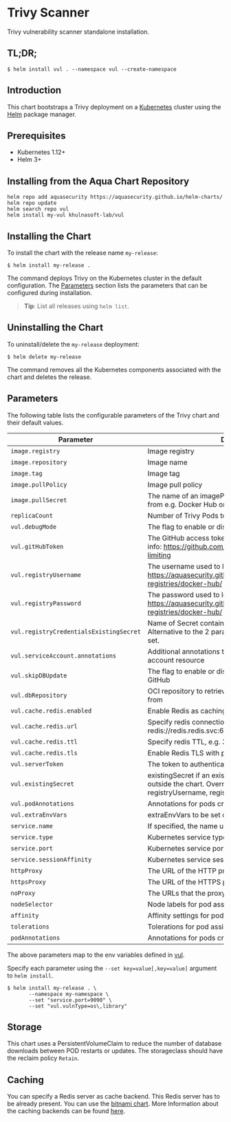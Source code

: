 # Trivy Scanner

Trivy vulnerability scanner standalone installation.

## TL;DR;

```
$ helm install vul . --namespace vul --create-namespace
```

## Introduction

This chart bootstraps a Trivy deployment on a [Kubernetes](http://kubernetes.io) cluster using the
[Helm](https://helm.sh) package manager.

## Prerequisites

- Kubernetes 1.12+
- Helm 3+

## Installing from the Aqua Chart Repository

```
helm repo add aquasecurity https://aquasecurity.github.io/helm-charts/
helm repo update
helm search repo vul
helm install my-vul khulnasoft-lab/vul
```

## Installing the Chart

To install the chart with the release name `my-release`:

```
$ helm install my-release .
```

The command deploys Trivy on the Kubernetes cluster in the default configuration. The [Parameters](#parameters)
section lists the parameters that can be configured during installation.

> **Tip**: List all releases using `helm list`.

## Uninstalling the Chart

To uninstall/delete the `my-release` deployment:

```
$ helm delete my-release
```

The command removes all the Kubernetes components associated with the chart and deletes the release.

## Parameters

The following table lists the configurable parameters of the Trivy chart and their default values.

|                 Parameter             |                                Description                              |    Default     |
|---------------------------------------|-------------------------------------------------------------------------|----------------|
| `image.registry`                      | Image registry                                                          | `docker.io`    |
| `image.repository`                    | Image name                                                              | `aquasec/vul` |
| `image.tag`                           | Image tag                                                               | `{TAG_NAME}`   |
| `image.pullPolicy`                    | Image pull policy                                                       | `IfNotPresent` |
| `image.pullSecret`                    | The name of an imagePullSecret used to pull vul image from e.g. Docker Hub or a private registry  | |
| `replicaCount`                        | Number of Trivy Pods to run                                   | `1`            |
| `vul.debugMode`                     | The flag to enable or disable Trivy debug mode                          | `false` |
| `vul.gitHubToken`                   | The GitHub access token to download Trivy DB. More info: https://github.com/khulnasoft-lab/vul#github-rate-limiting                          |      |
| `vul.registryUsername`              | The username used to log in at dockerhub. More info: https://aquasecurity.github.io/vul/dev/advanced/private-registries/docker-hub/ |      |
| `vul.registryPassword`              | The password used to log in at dockerhub. More info: https://aquasecurity.github.io/vul/dev/advanced/private-registries/docker-hub/ |      |
| `vul.registryCredentialsExistingSecret` | Name of Secret containing dockerhub credentials. Alternative to the 2 parameters above, has precedence if set.                    |      |
| `vul.serviceAccount.annotations`        | Additional annotations to add to the Kubernetes service account resource |     |
| `vul.skipDBUpdate`                    | The flag to enable or disable Trivy DB downloads from GitHub            | `false`        |
| `vul.dbRepository`                  | OCI repository to retrieve the vul vulnerability database from        | `ghcr.io/khulnasoft-lab/vul-db`        |
| `vul.cache.redis.enabled`           | Enable Redis as caching backend                                         | `false` |
| `vul.cache.redis.url`               | Specify redis connection url, e.g. redis://redis.redis.svc:6379         | `` |
| `vul.cache.redis.ttl`               | Specify redis TTL, e.g. 3600s or 24h                                    | `` |
| `vul.cache.redis.tls`               | Enable Redis TLS with public certificates                               | `` |
| `vul.serverToken`                   | The token to authenticate Trivy client with Trivy server                | `` |
| `vul.existingSecret`                | existingSecret if an existing secret has been created outside the chart. Overrides gitHubToken, registryUsername, registryPassword, serverToken | `` |
| `vul.podAnnotations`                | Annotations for pods created by statefulset                             | `{}` |
| `vul.extraEnvVars`                  | extraEnvVars to be set on the container                                 | `{}` |
| `service.name`                        | If specified, the name used for the Trivy service                       |     |
| `service.type`                        | Kubernetes service type                                                 | `ClusterIP` |
| `service.port`                        | Kubernetes service port                                                 | `4954`      |
| `service.sessionAffinity`             | Kubernetes service session affinity                                     | `ClientIP`  |
| `httpProxy`                           | The URL of the HTTP proxy server                                        |     |
| `httpsProxy`                          | The URL of the HTTPS proxy server                                       |     |
| `noProxy`                             | The URLs that the proxy settings do not apply to                        |     |
| `nodeSelector`                        | Node labels for pod assignment                                              |     |
| `affinity`                            | Affinity settings for pod assignment                                              |     |
| `tolerations`                         | Tolerations for pod assignment                                              |     |
| `podAnnotations`                      | Annotations for pods created by statefulset                             | `{}` |

The above parameters map to the env variables defined in [vul](https://github.com/khulnasoft-lab/vul#configuration).

Specify each parameter using the `--set key=value[,key=value]` argument to `helm install`.

```
$ helm install my-release . \
       --namespace my-namespace \
       --set "service.port=9090" \
       --set "vul.vulnType=os\,library"
```

## Storage

This chart uses a PersistentVolumeClaim to reduce the number of database downloads between POD restarts or updates. The storageclass should have the reclaim policy  `Retain`.

## Caching

You can specify a Redis server as cache backend. This Redis server has to be already present. You can use the [bitnami chart](https://bitnami.com/stack/redis/helm).
More Information about the caching backends can be found [here](https://github.com/khulnasoft-lab/vul#specify-cache-backend).
